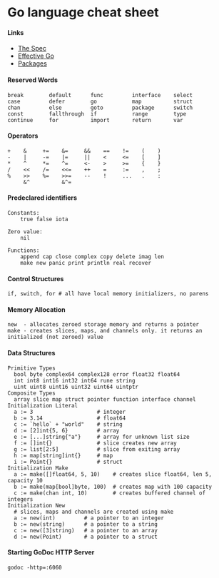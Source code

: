 # Go language cheat sheet

#### Links
- [The Spec](http://golang.org/ref/spec)
- [Effective Go](http://golang.org/doc/effective_go.html)
- [Packages](http://golang.org/pkg/)

#### Reserved Words
```
break        default      func         interface    select
case         defer        go           map          struct
chan         else         goto         package      switch
const        fallthrough  if           range        type
continue     for          import       return       var
```

#### Operators
```
+    &     +=    &=     &&    ==    !=    (    )
-    |     -=    |=     ||    <     <=    [    ]
*    ^     *=    ^=     <-    >     >=    {    }
/    <<    /=    <<=    ++    =     :=    ,    ;
%    >>    %=    >>=    --    !     ...   .    :
     &^          &^=
```

#### Predeclared identifiers
```
Constants:
	true false iota

Zero value:
	nil

Functions:
	append cap close complex copy delete imag len
	make new panic print println real recover
```

#### Control Structures
```
if, switch, for # all have local memory initializers, no parens
```

#### Memory Allocation
```
new  - allocates zeroed storage memory and returns a pointer
make - creates slices, maps, and channels only. it returns an initialized (not zeroed) value
```

#### Data Structures
```
Primitive Types
  bool byte complex64 complex128 error float32 float64
  int int8 int16 int32 int64 rune string
  uint uint8 uint16 uint32 uint64 uintptr
Composite Types
  array slice map struct pointer function interface channel
Initialization Literal
  a := 3                    # integer
  b := 3.14                 # float64
  c := `hello` + "world"    # string
  d := [2]int{5, 6}         # array
  e := [...]string{"a"}     # array for unknown list size
  f := []int{}              # slice creates new array
  g := list[2:5]            # slice from exiting array
  h := map[string]int{}     # map
  i := Point{}              # struct
Initialization Make
  a := make([]float64, 5, 10)    # creates slice float64, len 5, capacity 10
  b := make(map[bool]byte, 100)  # creates map with 100 capacity
  c := make(chan int, 10)        # creates buffered channel of integers
Initialization New
  # slices, maps and channels are created using make
  a := new(int)         # a pointer to an integer
  b := new(string)      # a pointer to a string
  c := new([3]string)   # a pointer to an array
  d := new(Point)       # a pointer to a struct
```

#### Starting GoDoc HTTP Server
```
godoc -http=:6060
```
